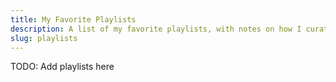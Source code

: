 ```yaml
---
title: My Favorite Playlists
description: A list of my favorite playlists, with notes on how I curate.
slug: playlists
---
```

<!-- ![Methodable, the human-programming environment](/assets/methodable-screenshot.webp) -->

TODO: Add playlists here